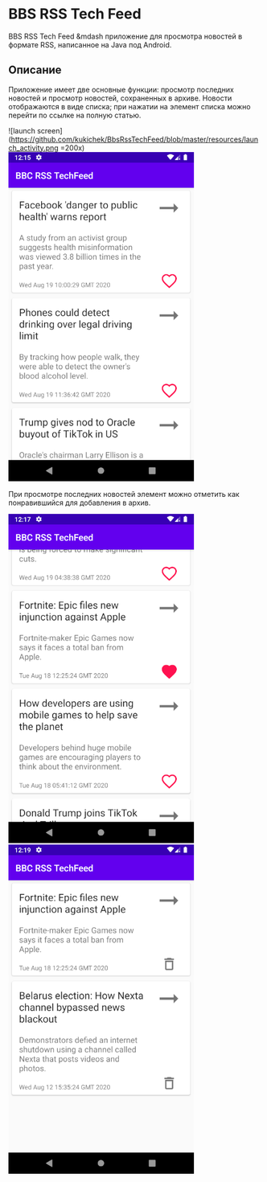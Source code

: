 # BBS RSS Tech Feed

BBS RSS Tech Feed &mdash приложение для просмотра новостей в формате RSS, написанное на Java под Android.

## Описание

Приложение имеет две основные функции: просмотр последних новостей и просмотр новостей, сохраненных в архиве. Новости отображаются в виде списка; при нажатии на элемент списка можно перейти по ссылке на полную статью.

![launch screen](https://github.com/kukichek/BbsRssTechFeed/blob/master/resources/launch_activity.png =200x)
![latest news](https://github.com/kukichek/BbsRssTechFeed/blob/master/resources/latest_news_activity.png)

При просмотре последних новостей элемент можно отметить как понравившийся для добавления в архив.

![choosed fav news](https://github.com/kukichek/BbsRssTechFeed/blob/master/resources/choose_fav_news.png)
![archive news](https://github.com/kukichek/BbsRssTechFeed/blob/master/resources/archive_news.png)
